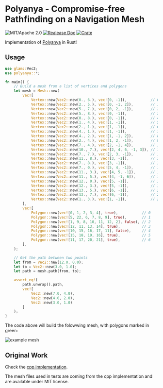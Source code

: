 # Polyanya - Compromise-free Pathfinding on a Navigation Mesh

![MIT/Apache 2.0](https://img.shields.io/badge/license-MIT%2FApache-blue.svg)
[![Realease Doc](https://docs.rs/polyanya/badge.svg)](https://docs.rs/polyanya)
[![Crate](https://img.shields.io/crates/v/polyanya.svg)](https://crates.io/crates/polyanya)

Implementation of [Polyanya](https://www.ijcai.org/proceedings/2017/0070.pdf) in Rust!

## Usage

```rust
use glam::Vec2;
use polyanya::*;

fn main() {
    // Build a mesh from a list of vertices and polygons
    let mesh = Mesh::new(
        vec![
            Vertex::new(Vec2::new(0., 6.), vec![0, -1]),           // 0
            Vertex::new(Vec2::new(2., 5.), vec![0, -1, 2]),        // 1
            Vertex::new(Vec2::new(5., 7.), vec![0, 2, -1]),        // 2
            Vertex::new(Vec2::new(5., 8.), vec![0, -1]),           // 3
            Vertex::new(Vec2::new(0., 8.), vec![0, -1]),           // 4
            Vertex::new(Vec2::new(1., 4.), vec![1, -1]),           // 5
            Vertex::new(Vec2::new(2., 1.), vec![1, -1]),           // 6
            Vertex::new(Vec2::new(4., 1.), vec![1, -1]),           // 7
            Vertex::new(Vec2::new(4., 2.), vec![1, -1, 2]),        // 8
            Vertex::new(Vec2::new(2., 4.), vec![1, 2, -1]),        // 9
            Vertex::new(Vec2::new(7., 4.), vec![2, -1, 4]),        // 10
            Vertex::new(Vec2::new(10., 7.), vec![2, 4, 6, -1, 3]), // 11
            Vertex::new(Vec2::new(7., 7.), vec![2, 3, -1]),        // 12
            Vertex::new(Vec2::new(11., 8.), vec![3, -1]),          // 13
            Vertex::new(Vec2::new(7., 8.), vec![3, -1]),           // 14
            Vertex::new(Vec2::new(7., 0.), vec![5, 4, -1]),        // 15
            Vertex::new(Vec2::new(11., 3.), vec![4, 5, -1]),       // 16
            Vertex::new(Vec2::new(11., 5.), vec![4, -1, 6]),       // 17
            Vertex::new(Vec2::new(12., 0.), vec![5, -1]),          // 18
            Vertex::new(Vec2::new(12., 3.), vec![5, -1]),          // 19
            Vertex::new(Vec2::new(13., 5.), vec![6, -1]),          // 20
            Vertex::new(Vec2::new(13., 7.), vec![6, -1]),          // 21
            Vertex::new(Vec2::new(1., 3.), vec![1, -1]),           // 22
        ],
        vec![
            Polygon::new(vec![0, 1, 2, 3, 4], true),           // 0
            Polygon::new(vec![5, 22, 6, 7, 8, 9], true),       // 1
            Polygon::new(vec![1, 9, 8, 10, 11, 12, 2], false), // 2
            Polygon::new(vec![12, 11, 13, 14], true),          // 3
            Polygon::new(vec![10, 15, 16, 17, 11], false),     // 4
            Polygon::new(vec![15, 18, 19, 16], true),          // 5
            Polygon::new(vec![11, 17, 20, 21], true),          // 6
        ],
    );

    // Get the path between two points
    let from = Vec2::new(12.0, 0.0);
    let to = Vec2::new(3.0, 1.0);
    let path = mesh.path(from, to);

    assert_eq!(
        path.unwrap().path,
        vec![
            Vec2::new(7.0, 4.0),
            Vec2::new(4.0, 2.0),
            Vec2::new(3.0, 1.0)
        ]
    );
}
```

The code above will build the folowwing mesh, with polygons marked in green:

![example mesh](https://raw.githubusercontent.com/vleue/polyanya/main/example-mesh.png)

## Original Work

Check the [cpp implementation](https://bitbucket.org/dharabor/pathfinding/src/master/anyangle/polyanya/).

The mesh files used in tests are coming from the cpp implementation and are available under MIT license.
